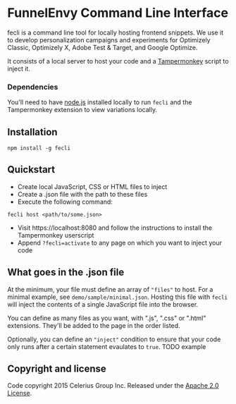 # FunnelEnvy Command Line Interface

fecli is a command line tool for locally hosting frontend snippets. We use it to develop personalization campaigns and experiments for Optimizely Classic, Optimizely X, Adobe Test & Target, and Google Optimize.

It consists of a local server to host your code and a [Tampermonkey](https://chrome.google.com/webstore/detail/tampermonkey/dhdgffkkebhmkfjojejmpbldmpobfkfo?hl=en) script to inject it.

### Dependencies

You'll need to have [node.js](http://nodejs.org/) installed locally to run `fecli` and the Tampermonkey extension to view variations locally.

## Installation

```
npm install -g fecli
```

## Quickstart

- Create local JavaScript, CSS or HTML files to inject
- Create a .json file with the path to these files
- Execute the following command:

```
fecli host <path/to/some.json>
```

- Visit https://localhost:8080 and follow the instructions to install the Tampermonkey userscript
- Append `?fecli=activate` to any page on which you want to inject your code

## What goes in the .json file

At the minimum, your file must define an array of `"files"` to host. For a minimal example, see `demo/sample/minimal.json`. Hosting this file with `fecli` will inject the contents of a single JavaScript file into the browser.

You can define as many files as you want, with ".js", ".css" or ".html" extensions. They'll be added to the page in the order listed.

Optionally, you can define an `"inject"` condition to ensure that your code only runs after a certain statement evaulates to `true`. TODO example

## Copyright and license

Code copyright 2015 Celerius Group Inc. Released under the [Apache 2.0 License](http://www.apache.org/licenses/LICENSE-2.0).
